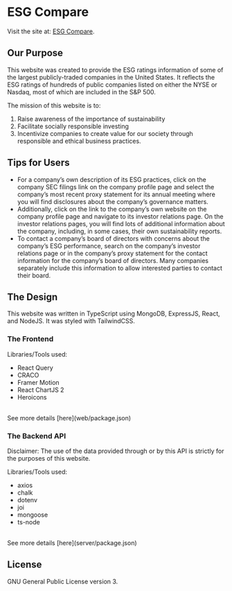 # ESG Compare

Visit the site at: [ESG Compare](https://esgcompare.org).

## Our Purpose 
This website was created to provide the ESG ratings information of some of the largest publicly-traded companies in the United States. It reflects the ESG ratings of hundreds of public companies listed on either the NYSE or Nasdaq, most of which are included in the S&P 500.

The mission of this website is to: 
1. Raise awareness of the importance of sustainability
2. Facilitate socially responsible investing
3. Incentivize companies to create value for our society through responsible and ethical business practices.


## Tips for Users
* For a company’s own description of its ESG practices, click on the company SEC filings link on the company profile page and select the company’s most recent proxy statement for its annual meeting where you will find disclosures about the company’s governance matters.
* Additionally, click on the link to the company’s own website on the company profile page and navigate to its investor relations page. On the investor relations pages, you will find lots of additional information about the company, including, in some cases, their own sustainability reports.
* To contact a company’s board of directors with concerns about the company’s ESG performance, search on the company’s investor relations page or in the company’s proxy statement for the contact information for the company’s board of directors. Many companies separately include this information to allow interested parties to contact their board.

## The Design
This website was written in TypeScript using MongoDB, ExpressJS, React, and NodeJS. It was styled with TailwindCSS.

### The Frontend
Libraries/Tools used:
* React Query
* CRACO
* Framer Motion
* React ChartJS 2
* Heroicons
<br>
See more details [here](web/package.json)

### The Backend API
Disclaimer: The use of the data provided through or by this API is strictly for the purposes of this website.

Libraries/Tools used:
* axios
* chalk
* dotenv
* joi
* mongoose
* ts-node
<br>
See more details [here](server/package.json)

## License
GNU General Public License version 3.

